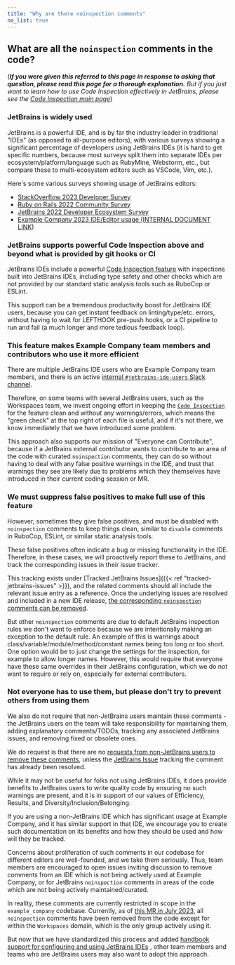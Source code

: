 ```yaml
---
title: "Why are there noinspection comments"
no_list: true
---
```


## What are all the `noinspection` comments in the code?

(***If you were given this referred to this page in response to asking that question, please read this page for a thorough explanation.**
But if you just want to learn how to use Code Inspection effectively in JetBrains, please see the [Code Inspection main page](..)*)

### JetBrains is widely used

JetBrains is a powerful IDE, and is by far the industry leader in traditional "IDEs" (as opposed to all-purpose editors), with various surveys showing a significant percentage of developers using JetBrains IDEs (it is hard to get specific numbers, because most surveys split them into separate IDEs per ecosystem/platform/language such as RubyMine, Webstorm, etc., but compare these to multi-ecosystem editors such as VSCode, Vim, etc.).

Here's some various surveys showing usage of JetBrains editors:

- [StackOverflow 2023 Developer Survey](https://survey.stackoverflow.co/2023/#section-most-popular-technologies-integrated-development-environment)
- [Ruby on Rails 2022 Community Survey](https://rails-hosting.com/2022/#what-is-your-preferred-editor)
- [JetBrains 2022 Developer Ecosystem Survey](https://www.jetbrains.com/lp/devecosystem-2022/ruby/#what-editor-ide-do-you-mostly-use-for-ruby-development-)
- [Example Company 2023 IDE/Editor usage (INTERNAL DOCUMENT LINK)](https://docs.google.com/document/d/1tITdhdkJm5xaPiPpXQ9wW1X6M3SAMhncJYaNmQfja70/edit)

### JetBrains supports powerful Code Inspection above and beyond what is provided by git hooks or CI

JetBrains IDEs include a powerful [Code Inspection feature](..) with inspections built into JetBrains IDEs, including type safety and other checks which are not provided by our standard static analysis tools such as RuboCop or ESLint.

This support can be a tremendous productivity boost for JetBrains IDE users, because you can get instant feedback on linting/type/etc. errors, without having to wait for LEFTHOOK pre-push hooks, or a CI pipeline to run and fail (a much longer and more tedious feedback loop).

### This feature makes Example Company team members and contributors who use it more efficient

There are multiple JetBrains IDE users who are Example Company team members, and there is an
active [internal `#jetbrains-ide-users` Slack channel](https://example_company.slack.com/archives/CR08PTQ6T).

Therefore, on some teams with several JetBrains users, such as the Workspaces team, we invest
ongoing effort in keeping the [`Code Inspection`](..) for the feature clean and without any warnings/errors,
which means the "green check" at the top right of each file is useful, and if it's not there, we know
immediately that we have introduced some problem.

This approach also supports our mission of "Everyone can Contribute", because if a JetBrains external
contributor wants to contribute to an area of the code with curated `noinspection` comments, they can
do so without having to deal with any false positive warnings in the IDE, and trust that warnings they
see are likely due to problems which they themselves have introduced in their current coding session or MR.

### We must suppress false positives to make full use of this feature

However, sometimes they give false positives, and must be disabled with `noinspection` comments to
keep things clean, similar to `disable` comments in RuboCop, ESLint, or similar static analysis tools.

These false positives often indicate a bug or missing functionality in the IDE. Therefore, in these
cases, we will proactively report these to JetBrains, and track the corresponding issues in their issue tracker.

This tracking exists under [Tracked JetBrains Issues]({{< ref "tracked-jetbrains-issues" >}}), and the related
comments should all include the relevant issue entry as a reference. Once the underlying issues are
resolved and included in a new IDE release,
[the corresponding `noinspection` comments can be removed](../../tracked-jetbrains-issues#handling-of-issues-related-to-noinspection-comments).

But other `noinspection` comments are due to default JetBrains inspection rules we don't want to
enforce because we are intentionally making an exception to the default rule. An example of this is
warnings about class/variable/module/method/constant names being too long or too short.
One option would be to just change the settings for the inspection, for example to allow longer
names. However, this would require that everyone have these same overrides in their JetBrains
configuration, which we do not want to require or rely on, especially for external contributors.

### Not everyone has to use them, but please don't try to prevent others from using them

We also do not require that non-JetBrains users maintain these comments - the JetBrains users on the
team will take responsibility for maintaining them, adding explanatory comments/TODOs, tracking any
associated JetBrains issues, and removing fixed or obsolete ones.

We do request is that there are no
[requests from non-JetBrains users to remove these comments](https://example_company.com/example_company-org/example_company/-/issues/409823),
unless the [JetBrains Issue](../../tracked-jetbrains-issues) tracking the comment has already been resolved.

While it may not be useful for folks not using JetBrains IDEs, it does provide benefits to JetBrains users to write
quality code by ensuring no such warnings are present, and it is in support of our values of Efficiency, Results,
and Diversity/Inclusion/Belonging.

If you are using a non-JetBrains IDE which has significant usage at Example Company, and it has similar support in that IDE, we encourage
you to create such documentation on its benefits and how they should be used and how will they be tracked.

Concerns about proliferation of such comments in our codebase for different editors are well-founded, and we take them seriously.
Thus, team members are encouraged to open issues inviting discussion to remove comments from an IDE which is not being actively used at Example Company, or for
JetBrains `noinspection` comments in areas of the code which are not being
actively maintained/curated.

In reality, these comments are currently restricted in scope in the `example_company` codebase. Currently, as of
[this MR in July 2023](https://example_company.com/example_company-org/example_company/-/merge_requests/125831), all `noinspection`
comments have been removed from the code except for within the `Workspaces` domain, which is
the only group actively using it.

But now that we have standardized this process and added
[handbook support for configuring and using JetBrains IDEs](../../setup-and-config)
, other team members and teams who are JetBrains users may also want to adopt this approach.
